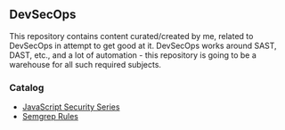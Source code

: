 ## DevSecOps

This repository contains content curated/created by me, related to DevSecOps in attempt to get good at it. DevSecOps works around SAST, DAST, etc., and a lot of automation - this repository is going to be a warehouse for all such required subjects.

### Catalog

- [JavaScript Security Series](/JavaScript-Security-Series)
- [Semgrep Rules](/Semgrep-Rules)
